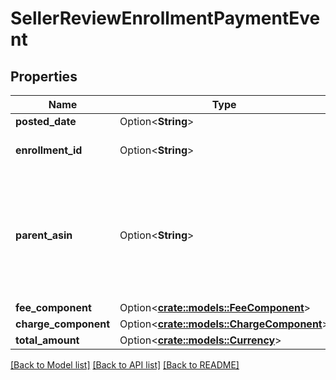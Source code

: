 # SellerReviewEnrollmentPaymentEvent

## Properties

Name | Type | Description | Notes
------------ | ------------- | ------------- | -------------
**posted_date** | Option<**String**> |  | [optional]
**enrollment_id** | Option<**String**> | An enrollment identifier. | [optional]
**parent_asin** | Option<**String**> | The Amazon Standard Identification Number (ASIN) of the item that was enrolled in the Early Reviewer Program. | [optional]
**fee_component** | Option<[**crate::models::FeeComponent**](FeeComponent.md)> |  | [optional]
**charge_component** | Option<[**crate::models::ChargeComponent**](ChargeComponent.md)> |  | [optional]
**total_amount** | Option<[**crate::models::Currency**](Currency.md)> |  | [optional]

[[Back to Model list]](../README.md#documentation-for-models) [[Back to API list]](../README.md#documentation-for-api-endpoints) [[Back to README]](../README.md)


